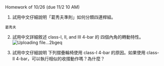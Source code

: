 Homework of 10/26 (due 11/2 10 AM)

1. 試用中文仔細說明「葛秀夫準則」如何分類四連桿組。
```
葛秀夫
```
2. 試用中文詳細敘述 class-I, II, and III 4-bar 的 四個內角的轉動特性。
![Uploading file...2bgeq]()

3. 試用中文仔細說明 下列摺疊輪椅使用 class-I 4-bar 的原因。如果使用 class-II 4-bar，可以執行相似的收摺動作嗎？為什麼？